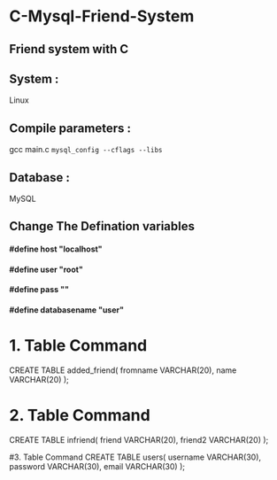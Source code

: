 # C-Mysql-Friend-System
## Friend system with C

## System : 
Linux


## Compile parameters :
gcc main.c `mysql_config --cflags --libs`


## Database :
MySQL


## Change The Defination variables

#### #define host "localhost"
#### #define user "root"
#### #define pass ""
#### #define databasename "user"


# 1. Table Command
CREATE TABLE added_friend( fromname VARCHAR(20), name VARCHAR(20) );

# 2. Table Command
CREATE TABLE infriend( friend VARCHAR(20), friend2 VARCHAR(20) );

#3. Table Command
CREATE TABLE users( username VARCHAR(30), password VARCHAR(30), email VARCHAR(30) );
